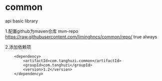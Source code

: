 ﻿# common
api basic library

1.配置github为maven仓库
 <repositories>
        <repository>
            <id>mvn-repo</id>
            <url>https://raw.githubusercontent.com/liminghncs/common/repo/</url>
            <snapshots>
                <enabled>true</enabled>
                <updatePolicy>always</updatePolicy>
            </snapshots>
        </repository>
    </repositories>

2.添加依赖项

        <dependency>
            <artifactId>com.tanghuzi.common</artifactId>
            <groupId>com.tanghuzi</groupId>
            <version>1.2</version>
        </dependency>
